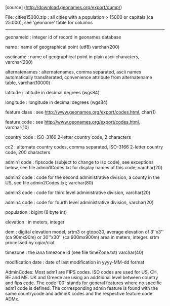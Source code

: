[source] (http://download.geonames.org/export/dump/)

File:
cities15000.zip          : all cities with a population > 15000 or capitals (ca 25.000), see 'geoname' table for columns

---------------------------------------------------
geonameid         : integer id of record in geonames database

name              : name of geographical point (utf8) varchar(200)

asciiname         : name of geographical point in plain ascii characters, varchar(200)

alternatenames    : alternatenames, comma separated, ascii names automatically transliterated, convenience
attribute from alternatename table, varchar(10000)

latitude          : latitude in decimal degrees (wgs84)

longitude         : longitude in decimal degrees (wgs84)

feature class     : see http://www.geonames.org/export/codes.html, char(1)

feature code      : see http://www.geonames.org/export/codes.html, varchar(10)

country code      : ISO-3166 2-letter country code, 2 characters

cc2               : alternate country codes, comma separated, ISO-3166 2-letter country code, 200 characters

admin1 code       : fipscode (subject to change to iso code), see exceptions below, see file admin1Codes.txt for display names of this code; varchar(20)

admin2 code       : code for the second administrative division, a county in the US, see file admin2Codes.txt; varchar(80) 

admin3 code       : code for third level administrative division, varchar(20)

admin4 code       : code for fourth level administrative division, varchar(20)

population        : bigint (8 byte int) 

elevation         : in meters, integer

dem               : digital elevation model, srtm3 or gtopo30, average elevation of 3''x3'' (ca 90mx90m) or 30''x30'' (ca 900mx900m) area in meters, integer. srtm processed by cgiar/ciat.

timezone          : the iana timezone id (see file timeZone.txt) varchar(40)

modification date : date of last modification in yyyy-MM-dd format


AdminCodes:
Most adm1 are FIPS codes. ISO codes are used for US, CH, BE and ME. UK and Greece are using an additional level between country and fips code. The code '00' stands for general features where no specific adm1 code is defined.
The corresponding admin feature is found with the same countrycode and adminX codes and the respective feature code ADMx.
